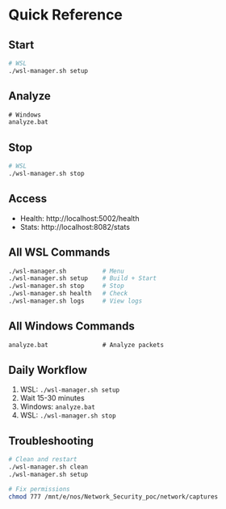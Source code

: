 # Quick Reference

## Start
```bash
# WSL
./wsl-manager.sh setup
```

## Analyze
```cmd
# Windows
analyze.bat
```

## Stop
```bash
# WSL
./wsl-manager.sh stop
```

## Access
- Health: http://localhost:5002/health
- Stats: http://localhost:8082/stats

## All WSL Commands
```bash
./wsl-manager.sh          # Menu
./wsl-manager.sh setup    # Build + Start
./wsl-manager.sh stop     # Stop
./wsl-manager.sh health   # Check
./wsl-manager.sh logs     # View logs
```

## All Windows Commands
```cmd
analyze.bat               # Analyze packets
```

## Daily Workflow
1. WSL: `./wsl-manager.sh setup`
2. Wait 15-30 minutes
3. Windows: `analyze.bat`
4. WSL: `./wsl-manager.sh stop`

## Troubleshooting
```bash
# Clean and restart
./wsl-manager.sh clean
./wsl-manager.sh setup

# Fix permissions
chmod 777 /mnt/e/nos/Network_Security_poc/network/captures
```